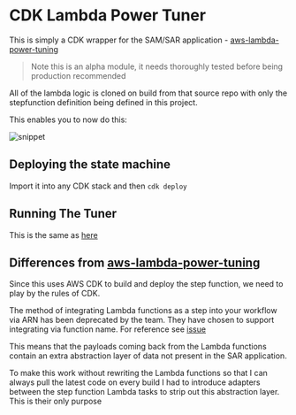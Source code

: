 # CDK Lambda Power Tuner

This is simply a CDK wrapper for the SAM/SAR application - [aws-lambda-power-tuning](https://github.com/alexcasalboni/aws-lambda-power-tuning)

>Note this is an alpha module, it needs thoroughly tested before being production recommended

All of the lambda logic is cloned on build from that source repo with only the stepfunction definition being defined in this project.

This enables you to now do this:

![snippet](https://raw.githubusercontent.com/nideveloper/cdk-lambda-powertuner/master/img/snippet.png)

## Deploying the state machine
Import it into any CDK stack and then `cdk deploy`


## Running The Tuner
This is the same as [here](https://github.com/alexcasalboni/aws-lambda-power-tuning#how-to-execute-the-state-machine-web-console)

## Differences from [aws-lambda-power-tuning](https://github.com/alexcasalboni/aws-lambda-power-tuning)
Since this uses AWS CDK to build and deploy the step function, we need to play by the rules of CDK.

The method of integrating Lambda functions as a step into your workflow via ARN has been deprecated by the team.
They have chosen to support integrating via function name. For reference see [issue](https://github.com/aws/aws-cdk/issues/7709)

This means that the payloads coming back from the Lambda functions contain an extra abstraction layer of data not present in the SAR application.

To make this work without rewriting the Lambda functions so that I can always pull the latest code on every build I
had to introduce adapters between the step function Lambda tasks to strip out this abstraction layer. This is their only purpose